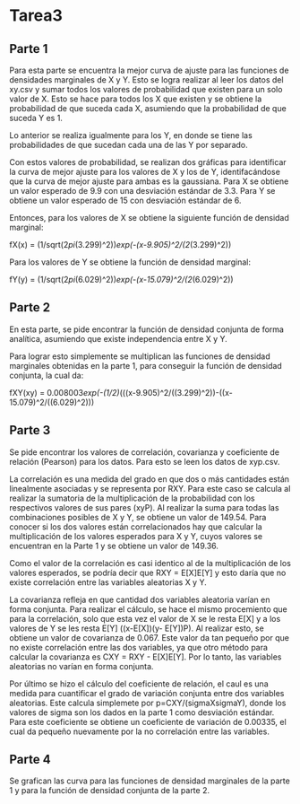 # Tarea3
## Parte 1
Para esta parte se encuentra la mejor curva de ajuste para las funciones de densidades marginales de X y Y.
Esto se logra realizar al leer los datos del xy.csv y sumar todos los valores de probabilidad que existen para un solo valor de X. Esto se hace para todos los X que existen y se obtiene la probabilidad de que suceda cada X, asumiendo que la probabilidad de que suceda Y es 1.

Lo anterior se realiza igualmente para los Y, en donde se tiene las probabilidades de que sucedan cada una de las Y por separado.

Con estos valores de probabilidad, se realizan dos gráficas para identificar la curva de mejor ajuste para los valores de X y los de Y, identifacándose que la curva de mejor ajuste para ambas es la gaussiana. Para X se obtiene un valor esperado de 9.9 con una desviación estándar de 3.3. Para Y se obtiene un valor esperado de 15 con desviación estándar de 6.

Entonces, para los valores de X se obtiene la siguiente función de densidad marginal:

fX(x) = (1/sqrt(2*pi*(3.299)^2))*exp(-(x-9.905)^2/(2*(3.299)^2))

Para los valores de Y se obtiene la función de densidad marginal:

fY(y) = (1/sqrt(2*pi*(6.029)^2))*exp(-(x-15.079)^2/(2*(6.029)^2))

## Parte 2

En esta parte, se pide encontrar la función de densidad conjunta de forma analítica, asumiendo que existe independencia entre X y Y.

Para lograr esto simplemente se multiplican las funciones de densidad marginales obtenidas en la parte 1, para conseguir la función de densidad conjunta, la cual da:

fXY(xy) = 0.008003*exp(-(1/2)*(((x-9.905)^2/((3.299)^2))-((x-15.079)^2/((6.029)^2)))

## Parte 3
Se pide encontrar los valores de correlación, covarianza y coeficiente de relación (Pearson) para los datos. Para esto se leen los datos de xyp.csv.

La correlación es una medida del grado en que dos o más cantidades están linealmente asociadas y se representa por RXY. Para este caso se calcula al realizar la sumatoria de la multiplicación de la probabilidad con los respectivos valores de sus pares (xyP). Al realizar la suma para todas las combinaciones posibles de X y Y, se obtiene un valor de 149.54. Para conocer si los dos valores están correlacionados hay que calcular la multiplicación de los valores esperados para X y Y, cuyos valores se encuentran en la Parte 1 y se obtiene un valor de  149.36.

Como el valor de la correlación es casi identico al de la multiplicación de los valores esperados, se podría decir que RXY = E[X]E[Y] y esto daría que no existe correlación entre las variables aleatorias X y Y. 

La covarianza refleja en que cantidad dos variables aleatoria varían en forma conjunta. Para realizar el cálculo, se hace el mismo procemiento que para la correlación, solo que esta vez el valor de X se le resta E[X] y a los valores de Y se les resta E[Y] ((x-E[X])(y- E[Y])P). Al realizar esto, se obtiene un valor de covarianza de 0.067. Este valor da tan pequeño por que no existe correlación entre las dos variables, ya que otro método para calcular la covarianza es CXY = RXY - E[X]E[Y]. Por lo tanto, las variables aleatorias no varían en forma conjunta.

Por último se hizo el cálculo del coeficiente de relación, el caul es una medida para cuantificar el grado de variación conjunta entre dos variables aleatorias. Este calcula simplemete por p=CXY/(sigmaXsigmaY), donde los valores de sigma son los dados en la parte 1 como desviación estándar. Para este coeficiente se obtiene un coeficiente de variación de 0.00335, el cual da pequeño nuevamente por la no correlación entre las variables.

## Parte 4
Se grafican las curva para las funciones de densidad marginales de la parte 1 y para la función de densidad conjunta de la parte 2.





